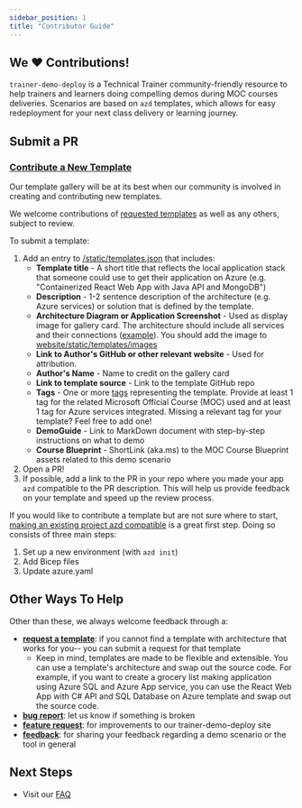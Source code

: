 ```yaml
---
sidebar_position: 1
title: "Contributor Guide"
---
```


## We ♥️ Contributions!
`trainer-demo-deploy` is a Technical Trainer community-friendly resource to help trainers and learners doing compelling demos during MOC courses deliveries. Scenarios are based on `azd` templates, which allows for easy redeployment for your next class delivery or learning journey. 

## Submit a PR

### [Contribute a New Template](https://github.com/MicrosoftLearning/trainer-demo-deploy/compare)
Our template gallery will be at its best when our community is involved in creating and contributing new templates. 

We welcome contributions of [requested templates](https://github.com/MicrosoftLearning/trainer-demo-deploy/issues?q=is%3Aopen+is%3Aissue+label%3Arequested-contribution) as well as any others, subject to review. 

To submit a template:
1. Add an entry to [/static/templates.json](https://github.com/MicrosoftLearning/trainer-demo-deploy/blob/main/static/templates.json) that includes:
    - **Template title** - A short title that reflects the local application stack that someone could use to get their application on Azure (e.g. "Containerized React Web App with Java API and MongoDB")
    - **Description** - 1-2 sentence description of the architecture (e.g. Azure services) or solution that is defined by the template.
    - **Architecture Diagram or Application Screenshot** - Used as display image for gallery card. The architecture should include all services and their connections ([example](https://github.com/MicrosoftLearning-Samples/todo-csharp-sql/blob/main/assets/resources.png)). You should add the image to [website/static/templates/images](https://github.com/MicrosoftLearning/trainer-demo-deploy/tree/main/website/static/templates/images)
    - **Link to Author's GitHub or other relevant website** - Used for attribution.
    - **Author's Name** - Name to credit on the gallery card
    - **Link to template source** - Link to the template GitHub repo
    - **Tags** - One or more [tags](https://github.com/MicrosoftLearning/trainer-demo-deploy/blob/main/src/data/tags.tsx) representing the template. Provide at least 1 tag for the related Microsoft Official Course (MOC) used and at least 1 tag for Azure services integrated. Missing a relevant tag for your template? Feel free to add one!
    - **DemoGuide** - Link to MarkDown document with step-by-step instructions on what to demo
    - **Course Blueprint** - ShortLink (aka.ms) to the MOC Course Blueprint assets related to this demo scenario 
2. Open a PR!
3. If possible, add a link to the PR in your repo where you made your app `azd` compatible to the PR description. This will help us provide feedback on your template and speed up the review process. 

If you would like to contribute a template but are not sure where to start, [making an existing project azd compatible](https://learn.microsoft.com/en-us/azure/developer/azure-developer-cli/make-azd-compatible) is a great first step. Doing so consists of three main steps:
1.  Set up a new environment (with `azd init`)
2.  Add Bicep files
3.  Update azure.yaml 

## Other Ways To Help 
Other than these, we always welcome feedback through a:
 - [**request a template**](https://github.com/MicrosoftLearning/trainer-demo-deploy/issues/new?assignees=petender&labels=requested-contribution&template=%F0%9F%A4%94-submit-a-template-request.md&title=%5BIdea%5D+%3Cyour-template-name%3E): if you cannot find a template with architecture that works for you-- you can submit a request for that template
    - Keep in mind, templates are made to be flexible and extensible. You can use a template's architecture and swap out the source code. For example, if you want to create a grocery list making application using Azure SQL and Azure App service, you can use the React Web App with C# API and SQL Database on Azure template and swap out the source code.
 - [**bug report**](https://github.com/MicrosoftLearning/trainer-demo-deploy/issues/new?assignees=&labels=&template=bug_report.md&title=): let us know if something is broken
 - [**feature request**](https://github.com/MicrosoftLearning/trainer-demo-deploy/issues/new?assignees=&labels=&template=feature_request.md&title=): for improvements to our trainer-demo-deploy site
 - [**feedback**](https://github.com/MicrosoftLearning/trainer-demo-deploy/issues/new?assignees=petender&labels=feedback&projects=&template=feedback_template.md&title=%5BFeedback%5D): for sharing your feedback regarding a demo scenario or the tool in general

## Next Steps
- Visit our [FAQ](./1-faq/1-what-is-azd.md)
